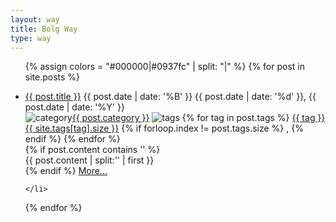 ```yaml
---
layout: way
title: Bolg Way
type: way
---
```


<ul class="artical-list">

{% assign colors  = "#000000|#0937fc" | split: "|" %}
{% for post in site.posts %}
    <!-- {% assign cur = forloop.index | minus: 1 | mod: 2 %} -->
    <li class="post_item">
        <span class="post_line">
            <a class="post_title_link" href="{{ post.url }}"><span class="post_title" style="color:{% cycle 'g1': '#000000', '#f37421' %};">{{ post.title }}</span></a>
            <h class="post_date" style="border-color:{% cycle 'g2': '#000000', '#f37421' %};"><time itemprop="datePublished" class="date-pub" title="{{ post.date | date: '%Y' }}年{{ post.date | date: '%m' }}月{{ post.date | date: '%d' }}日 " datetime="{{ post.date | date_to_xmlschema }}">{{ post.date | date: '%B' }} {{ post.date | date: '%d' }}, {{ post.date | date: '%Y' }} </time></h>
        </span>
        <div class="post_prop">
          <span><img class="icon_cat" src="/images/category.ico" alt="category" title="category" /><a class="cat_btn" href="/way/{{ post.category | downcase }}">{{ post.category }}</a></span> 
          <span><img class="icon_tag" src="/images/tag.ico" alt="tags" title="tags" /></span>
          <span>
            {% for tag in post.tags %}
                <a class="tag_btn" href="/tags/index.html#{{ tag }}"><span>{{ tag }}</span><span class="tag_size"> {{ site.tags[tag].size }}</span></a>
                {% if forloop.index != post.tags.size %}
                  , 
                {% endif %}
            {% endfor %}
          </span>
        </div>
        {% if post.content contains '<!--preview-->' %}
          <div class="post_preview">{{ post.content | split:'<!--preview-->' | first }}</div>
        {% endif %}
        <a class="more_btn" href="{{ post.url }}" style="border:2px solid {% cycle 'g3': '#000000', '#f37421' %};">More...</a>
        <!-- <hr size="2px" color="{{ colors[cur] }}" style="align:center;" />
         -->
        <!-- <center style="color:{{ colors[cur] }};"> ~~ I'm a colorful seperator ~~ </center> -->
        
    </li>
{% endfor %}
</ul>